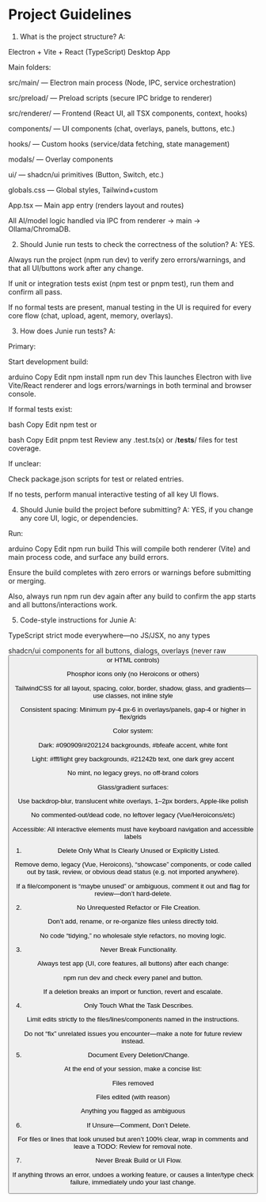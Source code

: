# Project Guidelines

1. What is the project structure?
   A:

Electron + Vite + React (TypeScript) Desktop App

Main folders:

src/main/ — Electron main process (Node, IPC, service orchestration)

src/preload/ — Preload scripts (secure IPC bridge to renderer)

src/renderer/ — Frontend (React UI, all TSX components, context, hooks)

components/ — UI components (chat, overlays, panels, buttons, etc.)

hooks/ — Custom hooks (service/data fetching, state management)

modals/ — Overlay components

ui/ — shadcn/ui primitives (Button, Switch, etc.)

globals.css — Global styles, Tailwind+custom

App.tsx — Main app entry (renders layout and routes)

All AI/model logic handled via IPC from renderer → main → Ollama/ChromaDB.

2. Should Junie run tests to check the correctness of the solution?
   A:
   YES.

Always run the project (npm run dev) to verify zero errors/warnings, and that all UI/buttons work after any change.

If unit or integration tests exist (npm test or pnpm test), run them and confirm all pass.

If no formal tests are present, manual testing in the UI is required for every core flow (chat, upload, agent, memory, overlays).

3. How does Junie run tests?
   A:

Primary:

Start development build:

arduino
Copy
Edit
npm install
npm run dev
This launches Electron with live Vite/React renderer and logs errors/warnings in both terminal and browser console.

If formal tests exist:

bash
Copy
Edit
npm test
or

bash
Copy
Edit
pnpm test
Review any .test.ts(x) or /**tests**/ files for test coverage.

If unclear:

Check package.json scripts for test or related entries.

If no tests, perform manual interactive testing of all key UI flows.

4. Should Junie build the project before submitting?
   A:
   YES, if you change any core UI, logic, or dependencies.

Run:

arduino
Copy
Edit
npm run build
This will compile both renderer (Vite) and main process code, and surface any build errors.

Ensure the build completes with zero errors or warnings before submitting or merging.

Also, always run npm run dev again after any build to confirm the app starts and all buttons/interactions work.

5. Code-style instructions for Junie
   A:

TypeScript strict mode everywhere—no JS/JSX, no any types

shadcn/ui components for all buttons, dialogs, overlays (never raw <button> or HTML controls)

Phosphor icons only (no Heroicons or others)

TailwindCSS for all layout, spacing, color, border, shadow, glass, and gradients—use classes, not inline style

Consistent spacing: Minimum py-4 px-6 in overlays/panels, gap-4 or higher in flex/grids

Color system:

Dark: #090909/#202124 backgrounds, #bfeafe accent, white font

Light: #fff/light grey backgrounds, #21242b text, one dark grey accent

No mint, no legacy greys, no off-brand colors

Glass/gradient surfaces:

Use backdrop-blur, translucent white overlays, 1–2px borders, Apple-like polish

No commented-out/dead code, no leftover legacy (Vue/Heroicons/etc)

Accessible: All interactive elements must have keyboard navigation and accessible labels

1. Delete Only What Is Clearly Unused or Explicitly Listed.

Remove demo, legacy (Vue, Heroicons), “showcase” components, or code called out by task, review, or obvious dead status (e.g. not imported anywhere).

If a file/component is “maybe unused” or ambiguous, comment it out and flag for review—don’t hard-delete.

2. No Unrequested Refactor or File Creation.

Don’t add, rename, or re-organize files unless directly told.

No code “tidying,” no wholesale style refactors, no moving logic.

3. Never Break Functionality.

Always test app (UI, core features, all buttons) after each change:

npm run dev and check every panel and button.

If a deletion breaks an import or function, revert and escalate.

4. Only Touch What the Task Describes.

Limit edits strictly to the files/lines/components named in the instructions.

Do not “fix” unrelated issues you encounter—make a note for future review instead.

5. Document Every Deletion/Change.

At the end of your session, make a concise list:

Files removed

Files edited (with reason)

Anything you flagged as ambiguous

6. If Unsure—Comment, Don’t Delete.

For files or lines that look unused but aren’t 100% clear, wrap in comments and leave a TODO: Review for removal note.

7. Never Break Build or UI Flow.

If anything throws an error, undoes a working feature, or causes a linter/type check failure, immediately undo your last change.
